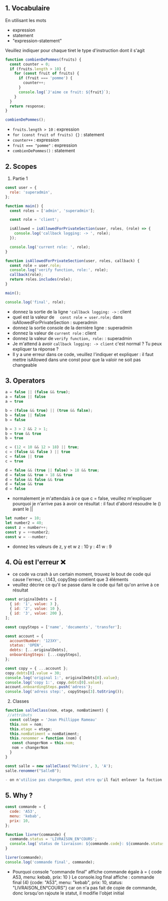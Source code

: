 ## 1. Vocabulaire

En utilisant les mots

- expression
- statement
- "expression-statement"

Veuillez indiquer pour chaque tiret le type d'instruction dont il s'agit

```javascript
function combienDePommes(fruits) {
  const counter = 0;
  if (fruits.length > 10) {
    for (const fruit of fruits) {
      if (fruit === 'pomme') {
        counter++;
      }
      console.log(`J'aime ce fruit: ${fruit}`);
    }
  }
  return response;
}

combienDePommes();
```

- `fruits.length > 10` : expression
- `for (const fruit of fruits) {}` : statement
- `counter++` : expression
- `fruit === "pomme"` : expression
- `combienDePommes()` : statement

## 2. Scopes

1.  Partie 1

```js
const user = {
  role: 'superadmin',
};

function main() {
  const roles = ['admin', 'superadmin'];

  const role = 'client';

  isAllowed = isAllowedForPrivateSection(user, roles, (role) => {
    console.log('callback logging: -> ', role);
  });

  console.log('current role: ', role);
}

function isAllowedForPrivateSection(user, roles, callback) {
  const role = user.role;
  console.log('verify function, role:', role);
  callback(role);
  return roles.includes(role);
}

main();

console.log('final', role);
```

- donnez la sortie de la ligne `'callback logging: ->` : client
- quel est la valeur de `  const role = user.role;` dans isAllowedForPrivateSection : superadmin
- donnez la sortie console de la dernière ligne : superadmin
- donnez la valeur de `current role` : client
- donnez la valeur de `verify function, role:` : superadmin
- Je m'attend à avoir `callback logging: -> client` c'est normal ? Tu peux expliquer ta réponse ?
- Il y a une erreur dans ce code, veuillez l'indiquer et expliquer : il faut mettre isAllowed dans une const pour que la valoir ne soit pas changeable

## 3. Operators

```javascript
a = false || (false && true);
a = false || false
a = true

b = (false && true) || (true && false);
b = false || false
b = false

b = 3 > 2 && 2 > 1;
b = true && true
b = true

c = (12 < 10 && 12 > 18) || true;
c = (false && false ) || true
c = false || true
c = true

d = false && (true || false) > 18 && true;
d = false && true > 18 && true
d = false && false && true
d = false && true
d = false 
```

- normalement je m'attendais à ce que c = false, veuillez m'expliquer pourquoi je n'arrive pas à avoir ce résultat : il faut d'abord résoudre le () avant le ||

```js
let number = 10;
let number2 = 40;
const z = number++; 
const y = ++number2; 
const w = --number;
```

- donnez les valeurs de z, y et w
z : 10
y : 41
w : 9

## 4. Où est l'erreur ❌

- ce code va crash à un certain moment, trouvez le bout de code qui cause l'erreur, : l.143, copyStep contient que 3 éléments
- veuillez décrire ce qu'il se passe dans le code qui fait qu'on arrive à ce résultat

```javascript
const originalDebts = [
  { id: '1', value: 3 },
  { id: '2', value: 10 },
  { id: '3', value: 200 },
];

const copySteps = ['name', 'documents', 'transfer'];

const account = {
  accountNumber: '123XY',
  status: 'OPEN',
  debts: [...originalDebts],
  onboardingSteps: [...copySteps],
};

const copy = { ...account };
copy.debts[0].value = 30;
console.log('original 1:', originalDebts[0].value);
console.log('copy 1:', copy.debts[0].value);
account.onboardingSteps.push('adress');
console.log('adress step:', copySteps[3].toString());
```

2.  Classes

```js
function salleClass(nom, etage, nomBatiment) {
 //attributs 
  const college = 'Jean Phillippe Rameau'
  this.nom = nom; 
  this.etage = etage;
  this.nomBatiment = nomBatiment;
  this.renommer = function (nom) {
   const changerNom = this.nom;
   nom = changerNom
  }
}

const salle = new salleClass('Molière', 3, 'A'); 
salle.renommer("SalleB");

- on n'utilise pas changerNom, peut etre qu'il fait enlever la foction renommer

```
## 5. Why ?

```js
const commande = {
  code: 'A53',
  menu: 'kebab',
  prix: 10,
};

function livrer(commande) {
  commande.status = 'LIVRAISON_EN°COURS';
  console.log(`status de livraison: ${commande.code}: ${commande.status}`);
}

livrer(commande);
console.log('commande final', commande);
```

- Pourquoi console "commande final" affiche commande égale à = { code A53, menu: kebab, prix: 10 }
Le console.log final affiche : commande final
(4) {code: "A53", menu: "kebab", prix: 10, status: "LIVRAISON_EN°COURS"} car on n'a pas fait de copie de commande, donc lorsqu'on rajoute le statut, il modifie l'objet initial

